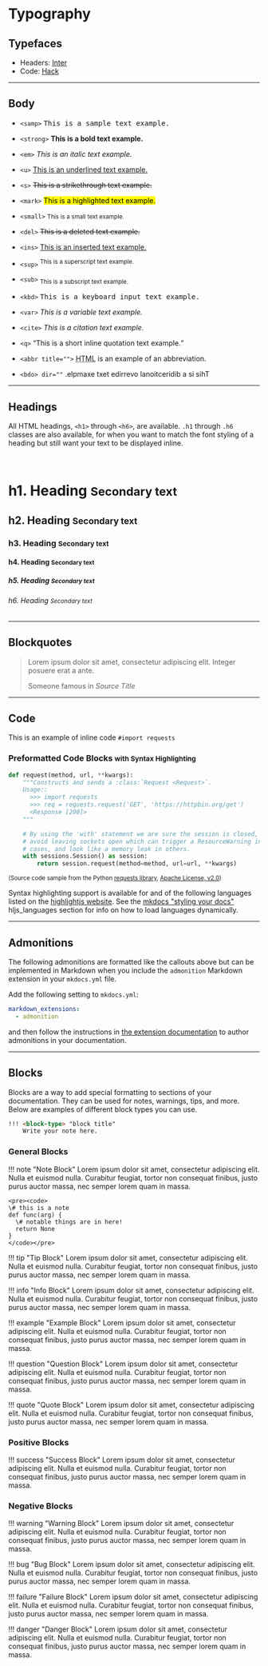 # Typography

## Typefaces

- Headers: [Inter](https://github.com/rsms/inter)
- Code: [Hack](http://sourcefoundry.org/hack/)

---
## Body

- ```<samp>``` <samp>This is a sample text example.</samp>
- ```<strong>``` <strong>This is a bold text example.</strong>
- ```<em>``` <em>This is an italic text example.</em>
- ```<u>``` <u>This is an underlined text example.</u>
- ```<s>``` <s>This is a strikethrough text example.</s>
- ```<mark>``` <mark>This is a highlighted text example.</mark>
- ```<small>``` <small>This is a small text example.</small>
- ```<del>``` <del>This is a deleted text example.</del>
- ```<ins>``` <ins>This is an inserted text example.</ins>

- ```<sup>``` <sup>This is a superscript text example.</sup>
- ```<sub>``` <sub>This is a subscript text example.</sub>

- ```<kbd>``` <kbd>This is a keyboard input text example.</kbd>
- ```<var>``` <var>This is a variable text example.</var>
- ```<cite>``` <cite>This is a citation text example.</cite>
- ```<q>``` <q>This is a short inline quotation text example.</q>
- ```<abbr title="">``` <abbr title="HyperText Markup Language">HTML</abbr> is an example of an abbreviation.

- ```<bdo> dir=""``` <bdo dir="rtl">This is a bidirectional override text example.</bdo>

---
## Headings

All HTML headings, `<h1>` through `<h6>`, are available. `.h1` through `.h6` classes are also available, for when you want to match the font styling of a heading but still want your text to be displayed inline.

<br>

<h1>h1. Heading <small>Secondary text</small></h1>
<h2>h2. Heading <small>Secondary text</small></h2>
<h3>h3. Heading <small>Secondary text</small></h3>
<h4>h4. Heading <small>Secondary text</small></h4>
<h5>h5. Heading <small>Secondary text</small></h5>
<h6>h6. Heading <small>Secondary text</small></h6>

---
## Blockquotes

<blockquote>
  <p>Lorem ipsum dolor sit amet, consectetur adipiscing elit. Integer posuere erat a ante.</p>
  <footer>Someone famous in <cite title="Source Title">Source Title</cite></footer>
</blockquote>

---
## Code

This is an example of inline code `#import requests`

<h3>Preformatted Code Blocks <small>with Syntax Highlighting</small></h3>

```python
def request(method, url, **kwargs):
    """Constructs and sends a :class:`Request <Request>`.
    Usage::
      >>> import requests
      >>> req = requests.request('GET', 'https://httpbin.org/get')
      <Response [200]>
    """

    # By using the 'with' statement we are sure the session is closed, thus we
    # avoid leaving sockets open which can trigger a ResourceWarning in some
    # cases, and look like a memory leak in others.
    with sessions.Session() as session:
        return session.request(method=method, url=url, **kwargs)
```

<small>(Source code sample from the Python <a href="https://github.com/requests/requests">requests library</a>, <a href="https://github.com/requests/requests/blob/master/LICENSE">Apache License, v2.0</a>)</small>


Syntax highlighting support is available for and of the following languages listed on the <a href="https://highlightjs.org/download/">highlightjs website</a>. See the <a href="https://www.mkdocs.org/user-guide/styling-your-docs/">mkdocs "styling your docs"</a> hljs_languages section for info on how to load languages dynamically.

---

## Admonitions

The following admonitions are formatted like the callouts above but can be implemented in Markdown when you include the `admonition` Markdown extension in your `mkdocs.yml` file.  

Add the following setting to `mkdocs.yml`:

```yaml
markdown_extensions:
  - admonition
```

and then follow the instructions in [the extension documentation](https://python-markdown.github.io/extensions/admonition/) to author admonitions in your documentation.

---

## Blocks

Blocks are a way to add special formatting to sections of your documentation. They can be used for notes, warnings, tips, and more. Below are examples of different block types you can use.

```markdown
!!! <block-type> "block title"
    Write your note here.
```

### General Blocks

!!! note "Note Block"
    Lorem ipsum dolor sit amet, consectetur adipiscing elit. Nulla et euismod
    nulla. Curabitur feugiat, tortor non consequat finibus, justo purus auctor
    massa, nec semper lorem quam in massa.

    <pre><code>
    \# this is a note
    def func(arg) {
      \# notable things are in here!
      return None
    }
    </code></pre>


!!! tip "Tip Block"
    Lorem ipsum dolor sit amet, consectetur adipiscing elit. Nulla et euismod
    nulla. Curabitur feugiat, tortor non consequat finibus, justo purus auctor
    massa, nec semper lorem quam in massa.


!!! info "Info Block"
    Lorem ipsum dolor sit amet, consectetur adipiscing elit. Nulla et euismod
    nulla. Curabitur feugiat, tortor non consequat finibus, justo purus auctor
    massa, nec semper lorem quam in massa.


!!! example "Example Block"
    Lorem ipsum dolor sit amet, consectetur adipiscing elit. Nulla et euismod
    nulla. Curabitur feugiat, tortor non consequat finibus, justo purus auctor
    massa, nec semper lorem quam in massa.


!!! question "Question Block"
    Lorem ipsum dolor sit amet, consectetur adipiscing elit. Nulla et euismod
    nulla. Curabitur feugiat, tortor non consequat finibus, justo purus auctor
    massa, nec semper lorem quam in massa.


!!! quote "Quote Block"
    Lorem ipsum dolor sit amet, consectetur adipiscing elit. Nulla et euismod
    nulla. Curabitur feugiat, tortor non consequat finibus, justo purus auctor
    massa, nec semper lorem quam in massa.



### Positive Blocks

!!! success "Success Block"
    Lorem ipsum dolor sit amet, consectetur adipiscing elit. Nulla et euismod
    nulla. Curabitur feugiat, tortor non consequat finibus, justo purus auctor
    massa, nec semper lorem quam in massa.


### Negative Blocks

!!! warning "Warning Block"
    Lorem ipsum dolor sit amet, consectetur adipiscing elit. Nulla et euismod
    nulla. Curabitur feugiat, tortor non consequat finibus, justo purus auctor
    massa, nec semper lorem quam in massa.


!!! bug "Bug Block"
    Lorem ipsum dolor sit amet, consectetur adipiscing elit. Nulla et euismod
    nulla. Curabitur feugiat, tortor non consequat finibus, justo purus auctor
    massa, nec semper lorem quam in massa.


!!! failure "Failure Block"
    Lorem ipsum dolor sit amet, consectetur adipiscing elit. Nulla et euismod
    nulla. Curabitur feugiat, tortor non consequat finibus, justo purus auctor
    massa, nec semper lorem quam in massa.


!!! danger "Danger Block"
    Lorem ipsum dolor sit amet, consectetur adipiscing elit. Nulla et euismod
    nulla. Curabitur feugiat, tortor non consequat finibus, justo purus auctor
    massa, nec semper lorem quam in massa.


